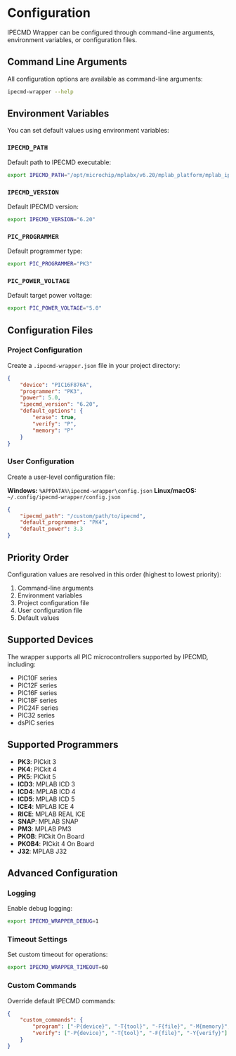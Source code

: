 # Configuration

IPECMD Wrapper can be configured through command-line arguments, environment variables, or configuration files.

## Command Line Arguments

All configuration options are available as command-line arguments:

```bash
ipecmd-wrapper --help
```

## Environment Variables

You can set default values using environment variables:

### `IPECMD_PATH`
Default path to IPECMD executable:
```bash
export IPECMD_PATH="/opt/microchip/mplabx/v6.20/mplab_platform/mplab_ipe/ipecmd"
```

### `IPECMD_VERSION`
Default IPECMD version:
```bash
export IPECMD_VERSION="6.20"
```

### `PIC_PROGRAMMER`
Default programmer type:
```bash
export PIC_PROGRAMMER="PK3"
```

### `PIC_POWER_VOLTAGE`
Default target power voltage:
```bash
export PIC_POWER_VOLTAGE="5.0"
```

## Configuration Files

### Project Configuration

Create a `.ipecmd-wrapper.json` file in your project directory:

```json
{
    "device": "PIC16F876A",
    "programmer": "PK3",
    "power": 5.0,
    "ipecmd_version": "6.20",
    "default_options": {
        "erase": true,
        "verify": "P",
        "memory": "P"
    }
}
```

### User Configuration

Create a user-level configuration file:

**Windows:** `%APPDATA%\ipecmd-wrapper\config.json`
**Linux/macOS:** `~/.config/ipecmd-wrapper/config.json`

```json
{
    "ipecmd_path": "/custom/path/to/ipecmd",
    "default_programmer": "PK4",
    "default_power": 3.3
}
```

## Priority Order

Configuration values are resolved in this order (highest to lowest priority):

1. Command-line arguments
2. Environment variables
3. Project configuration file
4. User configuration file
5. Default values

## Supported Devices

The wrapper supports all PIC microcontrollers supported by IPECMD, including:

- PIC10F series
- PIC12F series
- PIC16F series
- PIC18F series
- PIC24F series
- PIC32 series
- dsPIC series

## Supported Programmers

- **PK3**: PICkit 3
- **PK4**: PICkit 4
- **PK5**: PICkit 5
- **ICD3**: MPLAB ICD 3
- **ICD4**: MPLAB ICD 4
- **ICD5**: MPLAB ICD 5
- **ICE4**: MPLAB ICE 4
- **RICE**: MPLAB REAL ICE
- **SNAP**: MPLAB SNAP
- **PM3**: MPLAB PM3
- **PKOB**: PICkit On Board
- **PKOB4**: PICkit 4 On Board
- **J32**: MPLAB J32

## Advanced Configuration

### Logging

Enable debug logging:
```bash
export IPECMD_WRAPPER_DEBUG=1
```

### Timeout Settings

Set custom timeout for operations:
```bash
export IPECMD_WRAPPER_TIMEOUT=60
```

### Custom Commands

Override default IPECMD commands:
```json
{
    "custom_commands": {
        "program": ["-P{device}", "-T{tool}", "-F{file}", "-M{memory}", "-W{power}"],
        "verify": ["-P{device}", "-T{tool}", "-F{file}", "-Y{verify}"]
    }
}
```
